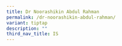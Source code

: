 ```yaml
---
title: Dr Noorashikin Abdul Rahman
permalink: /dr-noorashikin-abdul-rahman/
variant: tiptap
description: ""
third_nav_title: IS
---
```

